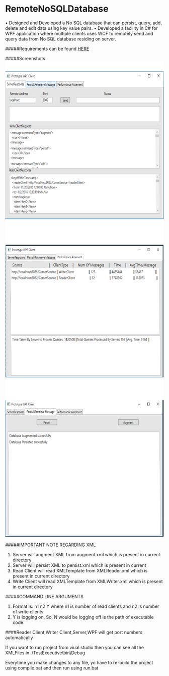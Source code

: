# RemoteNoSQLDatabase
• Designed and Developed a No SQL database that can persist, query, add, delete and edit data using key value pairs. 
• Developed a facility in C# for WPF application where multiple clients uses WCF to remotely send and query data from No SQL database residing on server.

#####Requirements can be found [HERE](https://github.com/ojuneja/RemoteNoSQLDatabase/blob/master/Requirements.pdf)


#####Screenshots
<img src=https://github.com/ojuneja/RemoteNoSQLDatabase/blob/master/Screenshot1.png width="700" height="500"/>
<img src=https://github.com/ojuneja/RemoteNoSQLDatabase/blob/master/Screen2.png width="700" height="500"/>
<img src=https://github.com/ojuneja/RemoteNoSQLDatabase/blob/master/Screen3.png width="700" height="500"/>

#####IMPORTANT NOTE REGARDING XML

1. Server will augment XML from augment.xml which is present in current directory
2. Server will persist XML to persist.xml which is present in current 
3. Read Client will read XMLTemplate from XMLReader.xml which is present in current directory
4. Write Client will read XMLTemplate from XMLWriter.xml which is present in current directory


#####COMMAND LINE ARGUMENTS
1. Format is: <Path> n1 n2 Y
where n1 is number of read clients
and n2 is number of write clients
2. Y is logging on, So, N would be logging off
<Path> is the path of executable code


####Reader Client,Writer Client,Server,WPF will get port numbers automatically


If you want to run project from viual studio then you can see all the XMLFiles in .\TestExecutive\bin\Debug

Everytime you make changes to any file, yo have to re-build the project using compile.bat and then run using run.bat
